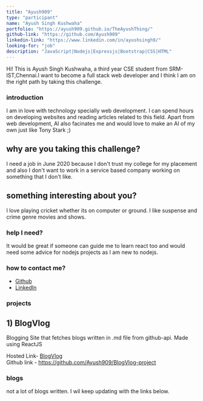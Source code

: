 ```yaml
---
title: "Ayush909"
type: "participant"
name: "Ayush Singh Kushwaha"
portfolio: "https://ayush909.github.io/TheAyushThing/"
github-link: "https://github.com/Ayush909"
linkedin-link: "https://www.linkedin.com/in/ayushsingh9/"
looking-for: "job"
description: "JavaScript|Nodejs|Expressjs|Bootstrap|CSS|HTML"
---
```


Hi! This is Ayush Singh Kushwaha, a third year CSE student from SRM-IST,Chennai.I want to become a full stack web developer and I think I am on the right path by taking this challenge.

### introduction

I am in love with technology specially web development. I can spend hours on developing websites and reading articles related to this field. Apart from web development, AI also facinates me and would love to make an AI of my own just like Tony Stark ;) 

## why are you taking this challenge?

I need a job in June 2020 because I don't trust my college for my placement and also I don't want to work in a service based company working on something that I don't like.

## something interesting about you?

I love playing cricket whether its on computer or ground.
I like suspense and crime genre movies and shows.

### help I need?

It would be great if someone can guide me to learn react too and would need some advice for nodejs projects as I am new to nodejs.

### how to contact me?

- [Github](https://github.com/Ayush909)
- [LinkedIn](https://www.linkedin.com/in/ayushsingh9/)

### projects

## 1) BlogVlog

Blogging Site that fetches blogs written in .md file from github-api.
Made using ReactJS

Hosted Link- [BlogVlog](https://blogvlog.netlify.app/)  
Github link - https://github.com/Ayush909/BlogVlog-project


### blogs

not a lot of blogs written. I wil keep updating with the links below.


